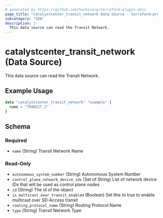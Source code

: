 ```yaml
---
# generated by https://github.com/hashicorp/terraform-plugin-docs
page_title: "catalystcenter_transit_network Data Source - terraform-provider-catalystcenter"
subcategory: "SDA"
description: |-
  This data source can read the Transit Network.
---
```


# catalystcenter_transit_network (Data Source)

This data source can read the Transit Network.

## Example Usage

```terraform
data "catalystcenter_transit_network" "example" {
  name = "TRANSIT_1"
}
```

<!-- schema generated by tfplugindocs -->
## Schema

### Required

- `name` (String) Transit Network Name

### Read-Only

- `autonomous_system_number` (String) Autonomous System Number
- `control_plane_network_device_ids` (Set of String) List of network device IDs that will be used as control plane nodes
- `id` (String) The id of the object
- `is_multicast_over_transit_enabled` (Boolean) Set this to true to enable multicast over SD-Access transit
- `routing_protocol_name` (String) Routing Protocol Name
- `type` (String) Transit Network Type
